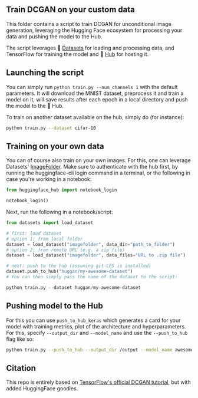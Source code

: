 ## Train DCGAN on your custom data
This folder contains a script to train DCGAN for unconditional image generation, leveraging the Hugging Face ecosystem for processing your data and pushing the model to the Hub.

The script leverages 🤗 [Datasets](https://huggingface.co/docs/datasets/index) for loading and processing data, and TensorFlow for training the model and 🤗 [Hub](https://huggingface.co/) for hosting it.

## Launching the script
You can simply run `python train.py --num_channels 1` with the default parameters. It will download the MNIST dataset, preprocess it and train a model on it, will save results after each epoch in a local directory and push the model to the 🤗 Hub.

To train on another dataset available on the hub, simply do (for instance):

```bash
python train.py --dataset cifar-10
```

## Training on your own data
You can of course also train on your own images. For this, one can leverage Datasets' [ImageFolder](https://huggingface.co/docs/datasets/v2.0.0/en/image_process#imagefolder). Make sure to authenticate with the hub first, by running the huggingface-cli login command in a terminal, or the following in case you're working in a notebook:

```python
from huggingface_hub import notebook_login

notebook_login()
```

Next, run the following in a notebook/script:

```python
from datasets import load_dataset

# first: load dataset
# option 1: from local folder
dataset = load_dataset("imagefolder", data_dir="path_to_folder")
# option 2: from remote URL (e.g. a zip file)
dataset = load_dataset("imagefolder", data_files="URL to .zip file")

# next: push to the hub (assuming git-LFS is installed)
dataset.push_to_hub("huggan/my-awesome-dataset")
# You can then simply pass the name of the dataset to the script:

python train.py --dataset huggan/my-awesome-dataset
```

## Pushing model to the Hub

For this you can use `push_to_hub_keras` which generates a card for your model with training metrics, plot of the architecture and hyperparameters. For this, specify `--output_dir` and `--model_name` and use the `--push_to_hub` flag like so:
```bash
python train.py --push_to_hub --output_dir /output --model_name awesome_gan_model
```

## Citation
This repo is entirely based on [TensorFlow's official DCGAN tutorial](https://www.tensorflow.org/tutorials/generative/dcgan), but with added HuggingFace goodies.

